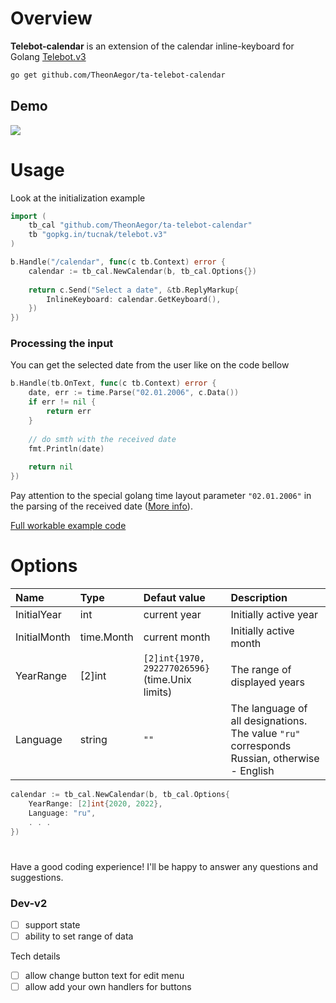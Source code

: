 #  Overview
**Telebot-calendar** is an extension of the calendar inline-keyboard for Golang [Telebot.v3](http://github.com/tucnak/telebot "Telebot.v3")

```bash
go get github.com/TheonAegor/ta-telebot-calendar
```



## Demo
![](https://imgur.com/mXRSytC.gif)

# Usage
Look at the initialization example
```go
import (
	tb_cal "github.com/TheonAegor/ta-telebot-calendar"
	tb "gopkg.in/tucnak/telebot.v3"
)

b.Handle("/calendar", func(c tb.Context) error {
	calendar := tb_cal.NewCalendar(b, tb_cal.Options{})
	
	return c.Send("Select a date", &tb.ReplyMarkup{
		InlineKeyboard: calendar.GetKeyboard(),
	})
})
```
### Processing the input
You can get the selected date from the user like on the code bellow
```go
b.Handle(tb.OnText, func(c tb.Context) error {
	date, err := time.Parse("02.01.2006", c.Data())
	if err != nil {
		return err
	}
	
	// do smth with the received date
	fmt.Println(date)
	
	return nil
})
```
Pay attention to the special golang time layout parameter `"02.01.2006"` in the parsing of the received date ([More info](https://yourbasic.org/golang/format-parse-string-time-date-example/ "More info")).

[Full workable example code](https://pastebin.ubuntu.com/p/RfgzVbJ8sR/ "Full workable example code")

# Options
|  Name |Type  |  Defaut value | Description  |
| :------------ | :------------ | :------------ | :------------ |
|  InitialYear |  int |  current year | Initially active year |
|  InitialMonth|  time.Month |  current month | Initially active month |
|  YearRange |  [2]int | `[2]int{1970, 292277026596}` (time.Unix limits)  | The range of displayed years |
|  Language | string  |  `""` | The language of all designations. The value `"ru"` corresponds Russian, otherwise - English|
```go
calendar := tb_cal.NewCalendar(b, tb_cal.Options{
	YearRange: [2]int{2020, 2022},
	Language: "ru",
	. . .
})
```
# 
Have a good coding experience! 
I'll be happy to answer any questions and suggestions.

### Dev-v2
- [ ] support state
- [ ] ability to set range of data

Tech details
- [ ] allow change button text for edit menu
- [ ] allow add your own handlers for buttons